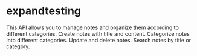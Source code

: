 # expandtesting
This API allows you to manage notes and organize them according to different categories.
Create notes with title and content.
Categorize notes into different categories.
Update and delete notes.
Search notes by title or category.
